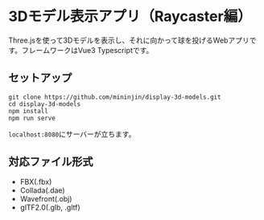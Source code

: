 # 3Dモデル表示アプリ（Raycaster編）
Three.jsを使って3Dモデルを表示し、それに向かって球を投げるWebアプリです。フレームワークはVue3 Typescriptです。

## セットアップ
```
git clone https://github.com/mininjin/display-3d-models.git
cd display-3d-models
npm install
npm run serve
```

`localhost:8080`にサーバーが立ちます。

## 対応ファイル形式

- FBX(.fbx)
- Collada(.dae)
- Wavefront(.obj)
- glTF2.0(.glb, .gltf)